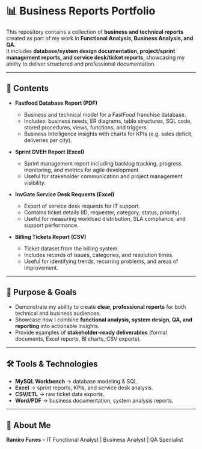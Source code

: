 # 📊 Business Reports Portfolio

This repository contains a collection of **business and technical reports** created as part of my work in **Functional Analysis, Business Analysis, and QA**.  
It includes **database/system design documentation, project/sprint management reports, and service desk/ticket reports**, showcasing my ability to deliver structured and professional documentation.

---

## 📂 Contents

- **Fastfood Database Report (PDF)**  
  - Business and technical model for a FastFood franchise database.  
  - Includes: business needs, ER diagrams, table structures, SQL code, stored procedures, views, functions, and triggers.  
  - Business Intelligence insights with charts for KPIs (e.g. sales deficit, deliveries per city).  

- **Sprint DVEH Report (Excel)**  
  - Sprint management report including backlog tracking, progress monitoring, and metrics for agile development.  
  - Useful for stakeholder communication and project management visibility.  

- **InvGate Service Desk Requests (Excel)**  
  - Export of service desk requests for IT support.  
  - Contains ticket details (ID, requester, category, status, priority).  
  - Useful for measuring workload distribution, SLA compliance, and support performance.  

- **Billing Tickets Report (CSV)**  
  - Ticket dataset from the billing system.  
  - Includes records of issues, categories, and resolution times.  
  - Useful for identifying trends, recurring problems, and areas of improvement.  

---

## 🎯 Purpose & Goals

- Demonstrate my ability to create **clear, professional reports** for both technical and business audiences.  
- Showcase how I combine **functional analysis, system design, QA, and reporting** into actionable insights.  
- Provide examples of **stakeholder-ready deliverables** (formal documents, Excel reports, BI charts, CSV exports).  

---

## 🛠️ Tools & Technologies

- **MySQL Workbench** → database modeling & SQL.  
- **Excel** → sprint reports, KPIs, and service desk analysis.  
- **CSV/ETL** → raw ticket data exports.  
- **Word/PDF** → business documentation, system analysis reports.  

---

## 📌 About Me

**Ramiro Funes** – IT Functional Analyst | Business Analyst | QA Specialist  

